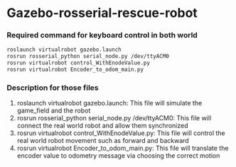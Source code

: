 # Gazebo-rosserial-rescue-robot

### Required command for keyboard control in both world
```XML
roslaunch virtualrobot gazebo.launch
rosrun rosserial_python serial_node.py /dev/ttyACM0
rosrun virtualrobot control_WithEnodeValue.py
rosrun virtualrobot Encoder_to_odom_main.py
```
### Description for those files
1. roslaunch virtualrobot gazebo.launch: This file will simulate the game_field and the robot
2. rosrun rosserial_python serial_node.py /dev/ttyACM0: This file will connect the real world robot and allow them synchronized
3. rosrun virtualrobot control_WithEnodeValue.py: This file will control the real world robot movement such as forward and backward
4. rosrun virtualrobot Encoder_to_odom_main.py: This file will translate the encoder value to odometry message via choosing the correct motion

